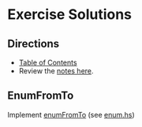 # Exercise Solutions

## Directions

* [Table of Contents](../../../README.md)
* Review the [notes here](../README.md).

## EnumFromTo

Implement [enumFromTo](https://hackage.haskell.org/package/base-4.10.1.0/docs/Prelude.html#v:enumFromTo) (see [enum.hs](exercises/enum.hs))
